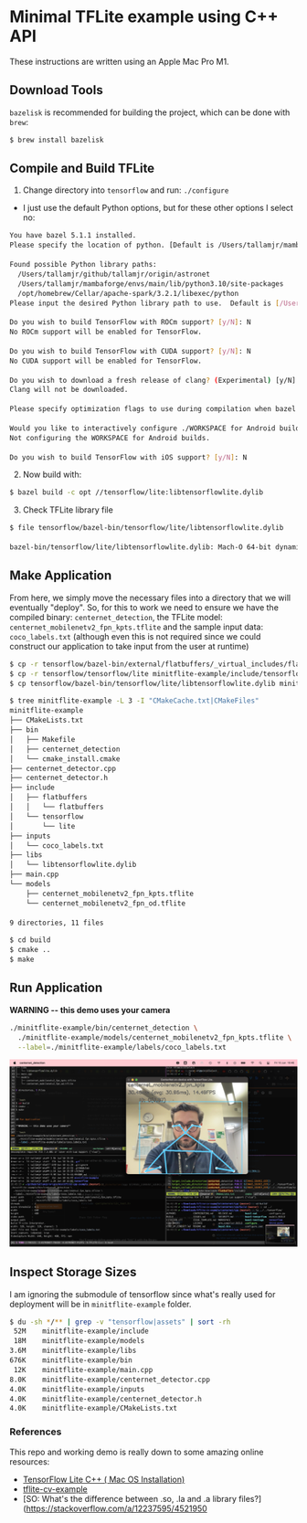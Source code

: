 # Minimal TFLite example using C++ API

These instructions are written using an Apple Mac Pro M1.

## Download Tools

`bazelisk` is recommended for building the project, which can be done with `brew`:

```bash
$ brew install bazelisk
```

## Compile and Build TFLite

1. Change directory into `tensorflow` and run: `./configure`

* I just use the default Python options, but for these other options I select no:

```bash
You have bazel 5.1.1 installed.
Please specify the location of python. [Default is /Users/tallamjr/mambaforge/envs/main/bin/python3]:

Found possible Python library paths:
  /Users/tallamjr/github/tallamjr/origin/astronet
  /Users/tallamjr/mambaforge/envs/main/lib/python3.10/site-packages
  /opt/homebrew/Cellar/apache-spark/3.2.1/libexec/python
Please input the desired Python library path to use.  Default is [/Users/tallamjr/github/tallamjr/origin/astronet]

Do you wish to build TensorFlow with ROCm support? [y/N]: N
No ROCm support will be enabled for TensorFlow.

Do you wish to build TensorFlow with CUDA support? [y/N]: N
No CUDA support will be enabled for TensorFlow.

Do you wish to download a fresh release of clang? (Experimental) [y/N]: N
Clang will not be downloaded.

Please specify optimization flags to use during compilation when bazel option "--config=opt" is specified [Default is -Wno-sign-compare]:

Would you like to interactively configure ./WORKSPACE for Android builds? [y/N]: N
Not configuring the WORKSPACE for Android builds.

Do you wish to build TensorFlow with iOS support? [y/N]: N
```

2. Now build with:

```bash
$ bazel build -c opt //tensorflow/lite:libtensorflowlite.dylib
```

3. Check TFLite library file

```bash
$ file tensorflow/bazel-bin/tensorflow/lite/libtensorflowlite.dylib

bazel-bin/tensorflow/lite/libtensorflowlite.dylib: Mach-O 64-bit dynamically linked shared library arm64
```

## Make Application

From here, we simply move the necessary files into a directory that we will eventually "deploy". So,
for this to work we need to ensure we have the compiled binary: `centernet_detection`, the TFLite
model: `centernet_mobilenetv2_fpn_kpts.tflite` and the sample input data: `coco_labels.txt`
(although even this is not required since we could construct our application to take input from the
user at runtime)


```bash
$ cp -r tensorflow/bazel-bin/external/flatbuffers/_virtual_includes/flatbuffers minitflite-example/include/
$ cp -r tensorflow/tensorflow/lite minitflite-example/include/tensorflow/
$ cp tensorflow/bazel-bin/tensorflow/lite/libtensorflowlite.dylib minitflite-example/libs/
```

```bash
$ tree minitflite-example -L 3 -I "CMakeCache.txt|CMakeFiles"
minitflite-example
├── CMakeLists.txt
├── bin
│   ├── Makefile
│   ├── centernet_detection
│   └── cmake_install.cmake
├── centernet_detector.cpp
├── centernet_detector.h
├── include
│   ├── flatbuffers
│   │   └── flatbuffers
│   └── tensorflow
│       └── lite
├── inputs
│   └── coco_labels.txt
├── libs
│   └── libtensorflowlite.dylib
├── main.cpp
└── models
    ├── centernet_mobilenetv2_fpn_kpts.tflite
    └── centernet_mobilenetv2_fpn_od.tflite

9 directories, 11 files
```

```bash
$ cd build
$ cmake ..
$ make
```

## Run Application

**WARNING -- this demo uses your camera**

```bash
./minitflite-example/bin/centernet_detection \
  ./minitflite-example/models/centernet_mobilenetv2_fpn_kpts.tflite \
  --label=./minitflite-example/labels/coco_labels.txt
```

![DEMO](./assets/screenshot.png)

## Inspect Storage Sizes

I am ignoring the submodule of tensorflow since what's really used for deployment will be in
`minitflite-example` folder.

```bash
$ du -sh */** | grep -v "tensorflow|assets" | sort -rh
 52M    minitflite-example/include
 18M    minitflite-example/models
3.6M    minitflite-example/libs
676K    minitflite-example/bin
 12K    minitflite-example/main.cpp
8.0K    minitflite-example/centernet_detector.cpp
4.0K    minitflite-example/inputs
4.0K    minitflite-example/centernet_detector.h
4.0K    minitflite-example/CMakeLists.txt

```

### References

This repo and working demo is really down to some amazing online resources:

* [TensorFlow Lite C++ ( Mac OS Installation)](https://www.youtube.com/watch?v=mmEuHu5eSx0)
* [tflite-cv-example](https://github.com/NobuoTsukamoto/tflite-cv-example/tree/master/centernet/cpp)
* [SO: What's the difference between .so, .la and .a library files?](https://stackoverflow.com/a/12237595/4521950
